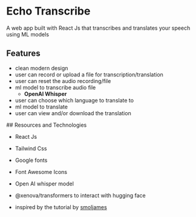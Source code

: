 # Echo Transcribe 

A web app built with React Js that transcribes and translates your speech using ML models

## Features

- clean modern design
- user can record or upload a file for transcription/translation
- user can reset the audio recording/file
- ml model to transcribe audio file
    - **OpenAI Whisper**
- user can choose which language to translate to
- ml model to translate
- user can view and/or download the translation

## Resources and Technologies 

- React Js
- Tailwind Css
- Google fonts
- Font Awesome Icons
- Open AI whisper model
- @xenova/transformers to interact with hugging face

- inspired by the tutorial by [smoljames](https://www.youtube.com/watch?v=82PXenL4MGg)